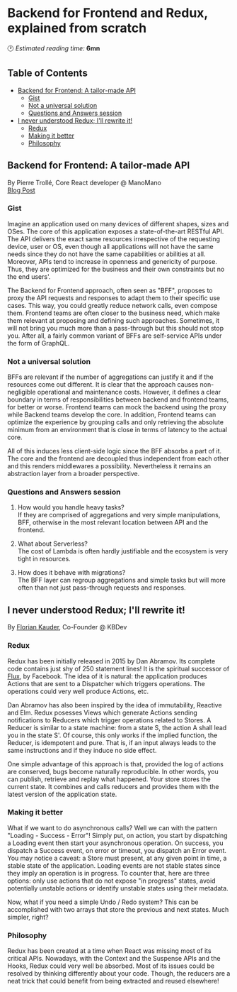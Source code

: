 # Backend for Frontend and Redux, explained from scratch
🕑 *Estimated reading time:* **6mn**

## Table of Contents
  * [Backend for Frontend: A tailor-made API](#backend-for-frontend--a-tailor-made-api)
    + [Gist](#gist)
    + [Not a universal solution](#not-a-universal-solution)
    + [Questions and Answers session](#questions-and-answers-session)
  * [I never understood Redux; I'll rewrite it!](#i-never-understood-redux--i-ll-rewrite-it-)
    + [Redux](#redux)
    + [Making it better](#making-it-better)
    + [Philosophy](#philosophy)

## Backend for Frontend: A tailor-made API
By Pierre Trollé, Core React developer @ ManoMano  
[Blog Post](https://blog.octo.com/les-indispensables-dun-projet-frontend-un-backend-for-frontend-une-api-sur-mesure/)

### Gist

Imagine an application used on many devices of different shapes, sizes and OSes. The core of this application exposes a state-of-the-art RESTful API. The API delivers the exact same resources irrespective of the requesting device, user or OS, even though all applications will not have the same needs since they do not have the same capabilities or abilities at all. Moreover, APIs tend to increase in openness and genericity of purpose. Thus, they are optimized for the business and their own constraints but no the end users'.

The Backend for Frontend approach, often seen as "BFF", proposes to proxy the API requests and responses to adapt them to their specific use cases. This way, you could greatly reduce network calls, even compose them. Frontend teams are often closer to the business need, which make them relevant at proposing and defining such approaches. Sometimes, it will not bring you much more than a pass-through but this should not stop you. After all, a fairly common variant of BFFs are self-service APIs under the form of GraphQL.

### Not a universal solution

BFFs are relevant if the number of aggregations can justify it and if the resources come out different. It is clear that the approach causes non-negligible operational and maintenance costs. However, it defines a clear boundary in terms of responsibilities between backend and frontend teams, for better or worse. Frontend teams can mock the backend using the proxy while Backend teams develop the core. In addition, Frontend teams can optimize the experience by grouping calls and only retrieving the absolute minimum from an environment that is close in terms of latency to the actual core.

All of this induces less client-side logic since the BFF absorbs a part of it. The core and the frontend are decoupled thus independent from each other and this renders middlewares a possibility. Nevertheless it remains an abstraction layer from a broader perspective.

### Questions and Answers session

1. How would you handle heavy tasks?  
If they are comprised of aggregations and very simple manipulations, BFF, otherwise in the most relevant location between API and the frontend.

1. What about Serverless?  
The cost of Lambda is often hardly justifiable and the ecosystem is very tight in resources.

1. How does it behave with migrations?  
The BFF layer can regroup aggregations and simple tasks but will more often than not just pass-through requests and responses.

## I never understood Redux; I'll rewrite it!
By [Florian Kauder](https://twitter.com/aamulumi), Co-Founder @ KBDev  

### Redux

Redux has been initially released in 2015 by Dan Abramov. Its complete code contains just shy of 250 statement lines! It is the spiritual successor of [Flux](https://facebook.github.io/flux/), by Facebook. The idea of it is natural: the application produces Actions that are sent to a Dispatcher which triggers operations. The operations could very well produce Actions, etc.

Dan Abramov has also been inspired by the idea of immutability, Reactive and Elm. Redux posesses Views which generate Actions sending notifications to Reducers which trigger operations related to Stores. A Reducer is similar to a state machine: from a state S, the action A shall lead you in the state S'. Of course, this only works if the implied function, the Reducer, is idempotent and pure. That is, if an input always leads to the same instructions and if they induce no side effect.

One simple advantage of this approach is that, provided the log of actions are conserved, bugs become naturally reproducible. In other words, you can publish, retrieve and replay what happened. Your store stores the current state. It combines and calls reducers and provides them with the latest version of the application state.

### Making it better

What if we want to do asynchronous calls? Well we can with the pattern "Loading - Success - Error"! Simply put, on action, you start by dispatching a Loading event then start your asynchronous operation. On success, you dispatch a Success event, on error or timeout, you dispatch an Error event. You may notice a caveat: a Store must present, at any given point in time, a stable state of the application. Loading events are not stable states since they imply an operation is in progress. To counter that, here are three options: only use actions that do not expose "in progress" states, avoid potentially unstable actions or identify unstable states using their metadata.

Now, what if you need a simple Undo / Redo system? This can be accomplished with two arrays that store the previous and next states. Much simpler, right?

### Philosophy

Redux has been created at a time when React was missing most of its critical APIs. Nowadays, with the Context and the Suspense APIs and the Hooks, Redux could very well be absorbed. Most of its issues could be resolved by thinking differently about your code. Though, the reducers are a neat trick that could benefit from being extracted and reused elsewhere!